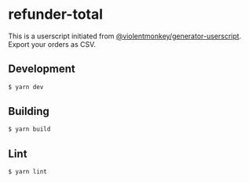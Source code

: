 # refunder-total

This is a userscript initiated from [@violentmonkey/generator-userscript](https://github.com/violentmonkey/generator-userscript).
Export your orders as CSV.

## Development

``` sh
$ yarn dev
```

## Building

```sh
$ yarn build
```

## Lint

``` sh
$ yarn lint
```
